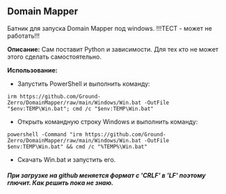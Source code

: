 ## Domain Mapper


Батник для запуска Domain Mapper под windows. !!!ТЕСТ - может не работать!!!


**Описание:** Сам поставит Python и зависимости. Для тех кто не может этого сделать самостоятельно.


**Использование:**
- Запустить PowerShell и выполнить команду:
```
irm https://github.com/Ground-Zerro/DomainMapper/raw/main/Windows/Win.bat -OutFile "$env:TEMP\Win.bat"; cmd /c "$env:TEMP\Win.bat"
```
- Открыть командную строку Windows и выполнить команду:
```
powershell -Command "irm https://github.com/Ground-Zerro/DomainMapper/raw/main/Windows/Win.bat -OutFile $env:TEMP\Win.bat" && cmd /c "%TEMP%\Win.bat"
```
- Скачать Win.bat и запустить его.

##### При загрузке на github меняется формат с 'CRLF' в 'LF' поэтому глючит. Как решить пока не знаю.

